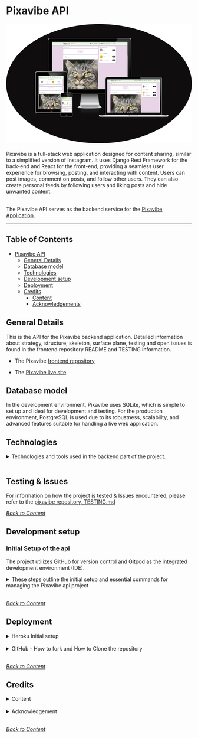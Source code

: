 # Pixavibe API
![amiresponsive](/documentation/readme-image/amiresponsive.webp)
<br>
<br>
Pixavibe is a full-stack web application designed for content sharing, similar to a simplified version of Instagram. It uses Django Rest Framework for the back-end and React for the front-end, providing a seamless user experience for browsing, posting, and interacting with content. Users can post images, comment on posts, and follow other users. They can also create personal feeds by following users and liking posts and hide unwanted content. 
<br>
<br>

The Pixavibe API serves as the backend service for the [Pixavibe Application](https://github.com/JaqiKal/pixavibe).

<hr>

## Table of Contents
- [Pixavibe API](#pixavibe-api)
  - [General Details](#general-details)
  - [Database model](#database-model)
  - [Technologies](#technologies)
  - [Development setup](#development-setup)
  - [Deployment](#deployment)
  - [Credits](#Credits)
    - [Content](#Content)
    - [Acknowledgements](#Acknowledgements)

## General Details

This is the API for the Pixavibe backend application. Detailed information about strategy, structure, skeleton, surface plane, testing and open issues is found in the frontend repository README and TESTING information.

- The Pixavibe [frontend repository](https://github.com/JaqiKal/pixavibe)

- The [Pixavibe live site](https://pixavibe-frontend-e53fa907f215.herokuapp.com/)

## Database model

In the development environment, Pixavibe uses SQLite, which is simple to set up and ideal for development and testing. For the production environment, PostgreSQL is used due to its robustness, scalability, and advanced features suitable for handling a live web application.

## Technologies

<details>
<summary>Technologies and tools used in the backend part of the project.</summary>
<br>

**Language**

- [Python](https://www.python.org/) serves as the back-end programming language.

**Frameworks, libraries and dependencies**

- [Django](https://www.djangoproject.com/) a framework for developing web applications written in Python, structures the back-end functionality.
- [Django REST framework](https://www.django-rest-framework.org/) is a powerful and flexible toolkit for building Web APIs
- [Cloudinary](https://cloudinary.com/) a cloud-based platform, is used for storing and serving images, enhancing media management in the application.
- [Pillow](https://pypi.org/project/pillow/) an image resizing, rotation and transformation

**Tools and Services**

- [Code Institute Python Linter](https://pep8ci.herokuapp.com/) a tool to check Python code against some of the style conventions in PEP8.
- [Conventional Commits 1.0.0.](https://www.conventionalcommits.org/en/v1.0.0/) is a lightweight convention on top of commit messages.
- [Diffchecker](https://www.diffchecker.com/text-compare/) is used to check code snippets.
- [Draw.io](https://www.drawio.com/) is useful for planning the application's architecture and flowcharts, especially helpful in the design phase to visualize the application flow.
- [Git](https://git-scm.com/) is used for version control.
- [Gitpod](https://gitpod.io/) streamlines your development process by providing a pre-configured, cloud-based development environment that's instantly ready for coding.
- [Github](https://github.com/) is essential for version control, allowing you to track changes, collaborate with others (if applicable), and secure online code storage.
- [Google Dev Tools](https://developers.google.com/web/tools) is used during testing, debugging and styling.
- [Heroku](https://www.heroku.com/) is a platform for deploying and hosting web applications.
- [Lucidchart](https://www.lucidchart.com/) is used for ERD (entity relationship diagram)
- [PEP8](https://peps.python.org/pep-0008/) a style guide for Python code.
- [PostgreSQL](https://dbs.ci-dbs.net/) provided by the Code Institute, is employed as the database system for its robustness and compatibility with Django.
</details>
<br>

## Testing & Issues

For information on how the project is tested & Issues encountered, please refer to the [pixavibe repository, TESTING.md](https://github.com/JaqiKal/pixavibe/blob/main/TESTING.md)

*<span style="color: blue;">[Back to Content](#table-of-contents)</span>*   

## Development setup

### Initial Setup of the api

The project utilizes GitHub for version control and Gitpod as the integrated development environment (IDE).

<details>
<summary>These steps outline the initial setup and essential commands for managing the Pixavibe api project</summary>
<br>

1. **Create a New Repository on GitHub:**
    - Navigate to "Repositories" and click on "New".
    - Select "Public" for the repository visibility.
    - Choose the template: "Code-Institute-Org/react-ci-template".
    - Name the repository: "drf-api".
    - Click on "Create Repository".

2. **Git Commands for Version Control:**
    - Stage all changes before committing: `git add .`
    - Stage individual file changes before committing: `git add <filename>`
    - Commit the staged changes with a message written in imperative mood: `git commit -m "your message"`
    - Push the changes to the GitHub repository: `git push`

3. **Run the Server Locally:**
    - To start the server locally (with `DEBUG=True`), run: `python manage.py runserver`
    - This command loads the website in the built-in terminal.

4. **Database Migrations:**
    - To create new database migrations, run: `python manage.py makemigrations`
    - To apply pending migrations, run: `python manage.py migrate`

5. **Manage Dependencies:**
    - To create or update the `requirements.txt` file, run: `pip freeze --local > requirements.txt`
    - To install the dependencies listed in `requirements.txt`, run: `pip install -r requirements.txt`

6. **Create a Superuser:**
    - To create a superuser (from the Heroku terminal), run: `python manage.py createsuperuser`
    - Follow the prompts to set the username, email, and password.

7. **Start a New Django Project:**
    - To create a new Django project in the current directory, run: `django-admin startproject <project name> .`

8. **Create a New Django App:**
    - To create a new app within the project, run: `python manage.py startapp <app name>`


9. **Setting up Django Project with Cloudinary**
    - **Requirements:**

      - cloudinary
      - Django
      - django-cloudinary-storage
      - Pillow

    - **In the Terminal:**

      - Install Django: `pip install ‘django<4’`
      - Create Project: `django-admin startproject drf_api .`
      - Install Cloudinary Storage: `pip install django-cloudinary-storage==0.3.0`
      - Install Pillow (Image Processing): `pip install Pillow==8.2.0`

     - **In `drf_api/settings.py`:**

       - Add Installed Apps to `settings.py`:
          ```py
          INSTALLED_APPS = [
              ...,
              'cloudinary_storage',
              'django.contrib.staticfiles',
              'cloudinary',
              ...
          ]
          ```

     - **In the IDE:**

        - Create an env.py file within the top-level directory.

       - In env.py:
          - Create a Cloudinary account and set the URL value as a variable: 

            ```py
            import os
            os.environ['CLOUDINARY_URL'] = 'cloudinary://<cloudinary_key>'
            ```

        - In drf_api/settings.py:
          - Import os:
            ```py
            from pathlib import Path
            import os
            ```
        - Add a statement to import env.py if it exists:

          ```py
          if os.path.exists('env.py'):
              import env
          ```
        - Set CLOUDINARY_STORAGE variable equal to the CLOUDINARY_URL variable:
       
            ```py
          CLOUDINARY_STORAGE = {
              'CLOUDINARY_URL': os.environ.get('CLOUDINARY_URL')
          }

       - Define Media Storage URL: 

          ```py 
          MEDIA_URL = '/media/'
          ```

            - Define Default File Storage to Cloudinary:

      - In the Terminal:
        - Git add, commit and push.
  </details>
  <br>

*<span style="color: blue;">[Back to Content](#table-of-contents)</span>*   

## Deployment

<details>
<summary>Heroku Initial setup</summary>
<br>

**Project settings**

- Include ```https://<your_app_name>.herokuapp.com``` in the ALLOWED_HOSTS and CSRF_TRUSTED_ORIGINS lists inside the settings.py file.
- Make sure that the environment variables (DATABASE_URL, SECRET_KEY, and CLOUDINARY_URL) are correctly set to ```os.environ.get("<variable_name>")```
- If making changes to static files or apps, make sure to run collectstatic or migrate as needed.
- Commit and push to the repository.

**Requirements**

In order to deploy the API, Heroku needs information about the technologies used.

- Create a plain file called Procfile without any file suffix, at the root level of the project.
- Type ```web: gunicorn fooroom.wsgi:application``` into the Procfile and save.
- In your IDE terminal, type ```pip3 freeze local > requirements.txt``` to create the requirements.
- (Optional) Create a runtime.txt and type ```python-3.11.9``` (or whichever version you use)
- Commit and push these files to the project repository.

**Create Heroku App**

1. Sign in or sign up to [Heroku](https://heroku.com/).
2. Click the button that says "Create new app."
3. Enter a unique app name.
4. Choose your region from the dropdown menu.
5. Click the "Create app" button.

6. For Heroku to be able to process and render the project, you must define some environment variables.

    - Go to the settings page of your new app
    - Scroll down and open the Config Vars
    - Add a DATABASE_URL variable and assign it a link to your database
    - Add a SECRET_KEY variable and assign it a secret key of your choice
    - Add a CLOUDINARY_URL variable and assign it a link to your Cloudinary
    - Add an ALLOWED_HOST variable and assign it the url of the deployed heroku link
    - Add a CLIENT_ORIGIN variable and assign it the url of your deployed frontend app
    - Add a CLIENT_ORIGIN_DEV variable and assign it the url of your local development client

7.  Scroll down on the page, select "Add Buildpack." The buildpacks will install dependencies that are not included in the `requirements.txt`.
    - It's crucial to arrange the buildpacks correctly! First, choose Python and then Node.js. If they're not in this sequence, you can reorder them by dragging.

8. Once your Heroku settings and GitHub repository are up to date, connect them to each other.
    - Deploy by either pushing your code to Heroku, connecting your GitHub repository to Heroku, or using the Heroku CLI to deploy your application.
    - For this project, we're using GitHub as our method. After choosing GitHub, confirm the connection. Then, search for your repository name, and once Heroku finds your repository, click "connect."
    - Scroll down to the section "Automatic Deploys."
    - Click "Enable automatic deploys" or choose "Deploy branch" to manually deploy.
    - Click "Deploy branch" and wait for the app to be built. Once this is done, a message should appear letting you know that the app was successfully deployed.
    - Click the button "View" to see the app.
9. Open Your Application:
    - Open your application from the Heroku dashboard or using the CLI command: `heroku open`

For more detailed instructions and troubleshooting, visit the [official Heroku Dev Center](https://devcenter.heroku.com/).
</details>
<br>

<details>
<summary>GitHub - How to fork and How to Clone the repository</summary>
<br>

**How to Fork**

1. Log in (or sign up) to GitHub.
2. Go to the repository for this project, [EmilionR/pp5-api](https://github.com/EmilionR/pp5-api)
3. Click the Fork button in the top right corner.

**How to Clone the Repository**

1. Log in (or sign up) to GitHub.
2. Go to the repository for this project, [EmilionR/pp5-api](https://github.com/EmilionR/pp5-api)
3. Click on the code button, select whether you would like to clone with HTTPS, SSH or GitHub CLI and copy the link shown.
4. Open the terminal in your code editor and change the current working directory to the location you want to use for the cloned directory.
5. Type 'git clone' into the terminal and then paste the link you copied in step 3. Press enter.
</details>
<br>

*<span style="color: blue;">[Back to Content](#table-of-contents)</span>*   

## Credits

<details>
<summary>Content</summary>
<br>

Throughout the development of Pixavibe, a variety of resources have been utilized to ensure the platform is robust, user-friendly, and engaging. Below is a list of key documentation, blogs, tutorials, and guides that have been instrumental in crafting the backend functionality:

- **Bootstrap**: Extensively used for styling and responsive design, making the site accessible on a variety of devices - [Bootstrap documentation](https://getbootstrap.com/).
- **Django**: As the backbone of our platform, Django's comprehensive documentation has been crucial for backend development - [Django documentation](https://docs.djangoproject.com/en/5.0/).

- **Sources of inspiration and guidance in general**:
  - This resources is only available to enrolled students at The Code Institute:
    - The Code Institute Diploma in Full Stack Software Development (Advanced Front-End) Walk-through project Django REST framework (backend)
  - **Testing inspiration**: is listed in [Pixavibe-Frontend README](https://github.com/JaqiKal/pixavibe-frontend/blob/main/README.md#content)
</details>
<br>

<details>
<summary>Acknowledgement</summary>
<br>
Please see the [frontend README](https://github.com/JaqiKal/pixavibe-frontend/blob/main/README.md).
</details>
<br>

*<span style="color: blue;">[Back to Content](#table-of-contents)</span>*    
